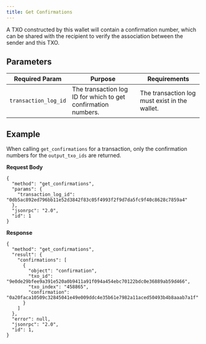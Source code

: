 ```yaml
---
title: Get Confirmations
---
```

A TXO constructed by this wallet will contain a confirmation number, which can be shared with the recipient to verify the association between the sender and this TXO.

## Parameters

| Required Param | Purpose | Requirements |
| -------------- | ------- | ------------ |
| `transaction_log_id` | The transaction log ID for which to get confirmation numbers. | The transaction log must exist in the wallet. |

## Example

When calling `get_confirmations` for a transaction, only the confirmation numbers for the `output_txo_ids` are returned.

**Request Body**

```
{
  "method": "get_confirmations",
  "params": {
    "transaction_log_id": "0db5ac892ed796bb11e52d3842f83c05f4993f2f9d7da5fc9f40c8628c7859a4"
  },
  "jsonrpc": "2.0",
  "id": 1
}
```

**Response**

```
{
  "method": "get_confirmations",
  "result": {
    "confirmations": [
      {
        "object": "confirmation",
        "txo_id": "9e0de29bfee9a391e520a0b9411a91f094a454ebc70122bdc0e36889ab59d466",
        "txo_index": "458865",
        "confirmation": "0a20faca10509c32845041e49e009ddc4e35b61e7982a11aced50493b4b8aaab7a1f"
      }
    ]
  },
  "error": null,
  "jsonrpc": "2.0",
  "id": 1,
}
```